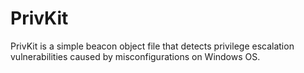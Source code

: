 # PrivKit
PrivKit is a simple beacon object file that detects privilege escalation vulnerabilities caused by misconfigurations on Windows OS.
